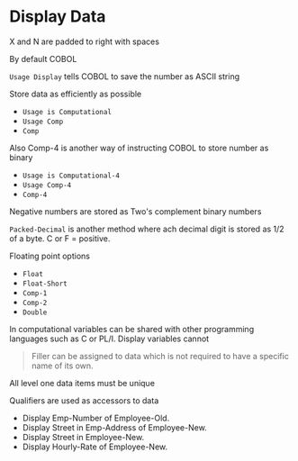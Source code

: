 
# Display Data

X and N are padded to right with spaces

By default COBOL 

`Usage Display` tells COBOL to save the number as ASCII string


Store data as efficiently as possible
* `Usage is Computational`
* `Usage Comp`
* `Comp` 

Also Comp-4 is another way of instructing COBOL to store number as binary
* `Usage is Computational-4`
* `Usage Comp-4`
* `Comp-4` 

Negative numbers are stored as Two's complement binary numbers

`Packed-Decimal` is another method where ach decimal digit is stored as 1/2 of a byte. C or F = positive. 

Floating point options
* `Float` 
* `Float-Short`
* `Comp-1`
* `Comp-2`
* `Double`

In computational variables can be shared with other programming languages such as C or PL/I. Display variables cannot

> Filler can be assigned to data which is not required to have a specific name of its own.

All level one data items must be unique

Qualifiers are used as accessors to data

* Display Emp-Number of Employee-Old.
* Display Street in Emp-Address of Employee-New.
* Display Street in Employee-New.
* Display Hourly-Rate of Employee-New.

